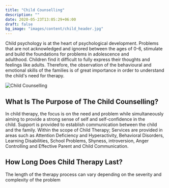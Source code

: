 ```yaml
---
title: "Child Counselling"
description: ""
date: 2020-05-23T13:05:29+06:00
draft: false
bg_image: "images/content/child_header.jpg"
---
```


  Child psychology is at the heart of psychological development. Problems that are not acknowledged and ignored between the ages of 0-6, stimulate and build the foundations for problems in adolescence and adulthood. Children find it difficult to fully express their thoughts and feelings like adults. Therefore, the observation of the behavioural and emotional skills of the families is of great importance in order to understand the child's need for therapy.

![Child Counselling](/iocoaching/images/content/child.jpg "Child Counselling")

## What Is The Purpose of The Child Counselling?

  In child therapy, the focus is on the need and problem while simultaneously aiming to provide a strong sense of self and self-confidence in the child. Support is provided to establish communication between the child and the family. Within the scope of Child Therapy; Services are provided in areas such as Attention Deficiency and Hyperactivity, Behavioral Disorders, Learning Disabilities, School Problems, Shyness, introversion, Anger Controlling and Effective Parent and Child Communication. 

## How Long Does Child Therapy Last?
   
  The length of the therapy process can vary depending on the severity and complexity of the problem


